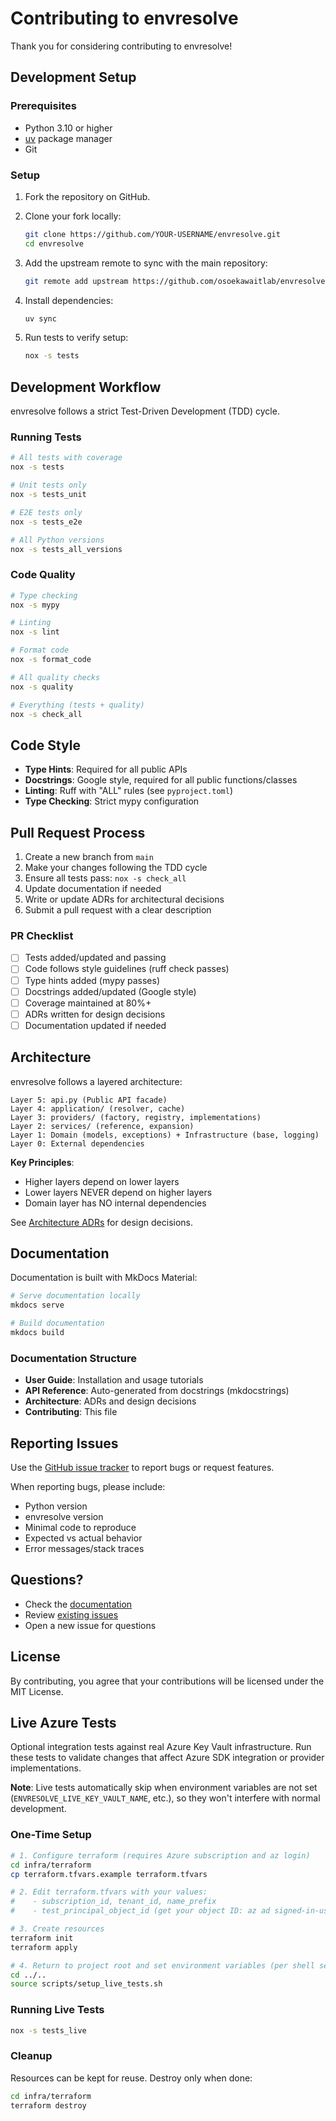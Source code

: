 # Contributing to envresolve

Thank you for considering contributing to envresolve!

## Development Setup

### Prerequisites

- Python 3.10 or higher
- [uv](https://github.com/astral-sh/uv) package manager
- Git

### Setup

1. Fork the repository on GitHub.

1. Clone your fork locally:

    ```bash
    git clone https://github.com/YOUR-USERNAME/envresolve.git
    cd envresolve
    ```

1. Add the upstream remote to sync with the main repository:

    ```bash
    git remote add upstream https://github.com/osoekawaitlab/envresolve.git
    ```

1. Install dependencies:

    ```bash
    uv sync
    ```

1. Run tests to verify setup:

    ```bash
    nox -s tests
    ```

## Development Workflow

envresolve follows a strict Test-Driven Development (TDD) cycle.

### Running Tests

```bash
# All tests with coverage
nox -s tests

# Unit tests only
nox -s tests_unit

# E2E tests only
nox -s tests_e2e

# All Python versions
nox -s tests_all_versions
```

### Code Quality

```bash
# Type checking
nox -s mypy

# Linting
nox -s lint

# Format code
nox -s format_code

# All quality checks
nox -s quality

# Everything (tests + quality)
nox -s check_all
```

## Code Style

- **Type Hints**: Required for all public APIs
- **Docstrings**: Google style, required for all public functions/classes
- **Linting**: Ruff with "ALL" rules (see `pyproject.toml`)
- **Type Checking**: Strict mypy configuration

## Pull Request Process

1. Create a new branch from `main`
2. Make your changes following the TDD cycle
3. Ensure all tests pass: `nox -s check_all`
4. Update documentation if needed
5. Write or update ADRs for architectural decisions
6. Submit a pull request with a clear description

### PR Checklist

- [ ] Tests added/updated and passing
- [ ] Code follows style guidelines (ruff check passes)
- [ ] Type hints added (mypy passes)
- [ ] Docstrings added/updated (Google style)
- [ ] Coverage maintained at 80%+
- [ ] ADRs written for design decisions
- [ ] Documentation updated if needed

## Architecture

envresolve follows a layered architecture:

```text
Layer 5: api.py (Public API facade)
Layer 4: application/ (resolver, cache)
Layer 3: providers/ (factory, registry, implementations)
Layer 2: services/ (reference, expansion)
Layer 1: Domain (models, exceptions) + Infrastructure (base, logging)
Layer 0: External dependencies
```

**Key Principles**:

- Higher layers depend on lower layers
- Lower layers NEVER depend on higher layers
- Domain layer has NO internal dependencies

See [Architecture ADRs](../architecture/adr.md) for design decisions.

## Documentation

Documentation is built with MkDocs Material:

```bash
# Serve documentation locally
mkdocs serve

# Build documentation
mkdocs build
```

### Documentation Structure

- **User Guide**: Installation and usage tutorials
- **API Reference**: Auto-generated from docstrings (mkdocstrings)
- **Architecture**: ADRs and design decisions
- **Contributing**: This file

## Reporting Issues

Use the [GitHub issue tracker](https://github.com/osoekawaitlab/envresolve/issues) to report bugs or request features.

When reporting bugs, please include:

- Python version
- envresolve version
- Minimal code to reproduce
- Expected vs actual behavior
- Error messages/stack traces

## Questions?

- Check the [documentation](https://osoekawaitlab.github.io/envresolve)
- Review [existing issues](https://github.com/osoekawaitlab/envresolve/issues)
- Open a new issue for questions

## License

By contributing, you agree that your contributions will be licensed under the MIT License.

## Live Azure Tests

Optional integration tests against real Azure Key Vault infrastructure. Run these tests to validate changes that affect Azure SDK integration or provider implementations.

**Note**: Live tests automatically skip when environment variables are not set (`ENVRESOLVE_LIVE_KEY_VAULT_NAME`, etc.), so they won't interfere with normal development.

### One-Time Setup

```bash
# 1. Configure terraform (requires Azure subscription and az login)
cd infra/terraform
cp terraform.tfvars.example terraform.tfvars

# 2. Edit terraform.tfvars with your values:
#    - subscription_id, tenant_id, name_prefix
#    - test_principal_object_id (get your object ID: az ad signed-in-user show --query id -o tsv)

# 3. Create resources
terraform init
terraform apply

# 4. Return to project root and set environment variables (per shell session)
cd ../..
source scripts/setup_live_tests.sh
```

### Running Live Tests

```bash
nox -s tests_live
```

### Cleanup

Resources can be kept for reuse. Destroy only when done:

```bash
cd infra/terraform
terraform destroy
```
